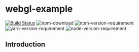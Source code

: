 # webgl-example

[![Build Status](https://github.com/gandis0713/webgl-example/workflows/Build%20and%20Test/badge.svg)](https://github.com/gandis0713/webgl-example/workflows/Build%20and%20Test/badge.svg)
![npm-download](https://img.shields.io/npm/dm/webgl-example.svg)
![npm-version-requirement](https://img.shields.io/badge/npm-6.14.10-brightgreen.svg)
![yarn-version-requirement](https://img.shields.io/badge/>=yarn-1.22.0-brightgreen.svg)
![node-version-requirement](https://img.shields.io/badge/node-14.15.4-brightgreen.svg)

## Introduction

